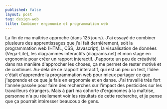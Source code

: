 ```yaml
---
published: false
layout: post
tag: design-web
title: Combiner ergonomie et programmation web
---
```


La fin de ma maîtrise approche (dans 125 jours). J'ai essayé de combiner plusieurs des apprentissages que j'ai fait dernièrement, soit la programmation web (HTML, CSS, Javascript), la visualisation de données (Vega-Lite), les diagrammes interactifs (diagrams.net) et mon stage en ergonomie pour créer un rapport interactif. J'apporte un peu de créativité dans ma manière d'approcher les choses, ça me permet de rester motivé et de continuer. Au-delà de ce rapport interactif, qui est un peu un test, l'idée c'était d'apprendre la programmation web pour mieux partager ce que j'apprends et ce que je fais en ergonomie et en danse. J'ai travaillé très fort l'année passée pour faire des recherches sur l'impact des pesticides sur les travailleurs étrangers. Mais à part ma cohorte d'ergonomes à la maîtrise, personne n'a pu réellement voir les résultats de cette recherche, et je pense que ça pourrait intéresser beaucoup de gens. 

